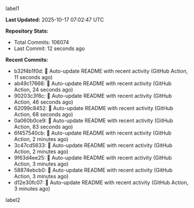 
label1 
<!-- ACTIVITY_START -->
**Last Updated:** 2025-10-17 07:02:47 UTC

**Repository Stats:**
- Total Commits: 106074
- Last Commit: 12 seconds ago

**Recent Commits:**
- b32f4b1f0d: 🤖 Auto-update README with recent activity (GitHub Action, 11 seconds ago)
- ab49c17666: 🤖 Auto-update README with recent activity (GitHub Action, 24 seconds ago)
- 90203c3f8c: 🤖 Auto-update README with recent activity (GitHub Action, 46 seconds ago)
- 62099c8452: 🤖 Auto-update README with recent activity (GitHub Action, 68 seconds ago)
- 0a060b0ce9: 🤖 Auto-update README with recent activity (GitHub Action, 83 seconds ago)
- 6f457540cb: 🤖 Auto-update README with recent activity (GitHub Action, 2 minutes ago)
- 3c47cd5633: 🤖 Auto-update README with recent activity (GitHub Action, 2 minutes ago)
- 9f63d4ee25: 🤖 Auto-update README with recent activity (GitHub Action, 3 minutes ago)
- 58874ebcb0: 🤖 Auto-update README with recent activity (GitHub Action, 3 minutes ago)
- d12e30fc07: 🤖 Auto-update README with recent activity (GitHub Action, 3 minutes ago)
<!-- ACTIVITY_END -->

label2
